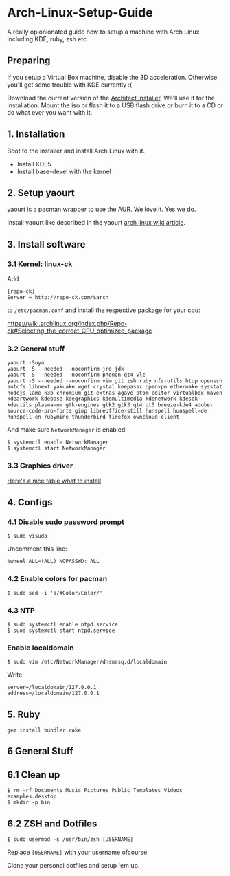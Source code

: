 # Arch-Linux-Setup-Guide
A really opionionated guide how to setup a machine with Arch Linux including KDE, ruby, zsh etc


## Preparing

If you setup a Virtual Box machine, disable the 3D acceleration. Otherwise you'll get some trouble with KDE currently :(

Download the current version of the [Architect Installer](http://sourceforge.net/projects/architect-linux/). We'll use it for the installation. Mount the iso or flash it to a USB flash drive or burn it to a CD or do what ever you want with it.


## 1. Installation

Boot to the installer and install Arch Linux  with it.

-  Install KDE5
-  Install base-devel with the kernel


## 2. Setup yaourt

yaourt is a pacman wrapper to use the AUR. We love it. Yes we do.

Install yaourt like described in the yaourt [arch linux wiki article](https://wiki.archlinux.de/title/Yaourt).


## 3. Install software

### 3.1 Kernel: linux-ck

Add

```
[repo-ck]
Server = http://repo-ck.com/$arch
```

to `/etc/pacman.conf` and install the respective package for your cpu:

https://wiki.archlinux.org/index.php/Repo-ck#Selecting_the_correct_CPU_optimized_package


### 3.2 General stuff
```
yaourt -Suya
yaourt -S --needed --noconfirm jre jdk
yaourt -S --needed --noconfirm phonon-qt4-vlc
yaourt -S --needed --noconfirm vim git zsh ruby nfs-utils htop openssh autofs libnewt yakuake wget crystal keepassx openvpn etherwake sysstat nodejs lame k3b chromium git-extras agave atom-editor virtualbox maven kdeartwork kdebase kdegraphics kdemultimedia kdenetwork kdesdk kdeutils plasma-nm gtk-engines gtk2 gtk3 qt4 qt5 breeze-kde4 adobe-source-code-pro-fonts gimp libreoffice-still hunspell hunspell-de hunspell-en rubymine thunderbird firefox owncloud-client
```

And make sure `NetworkManager` is enabled:

```
$ systemctl enable NetworkManager
$ systemctl start NetworkManager
```

### 3.3 Graphics driver

[Here's a nice table what to install](http://www.linuxveda.com/2015/04/20/arch-linux-tutorial-manual/13/)


## 4. Configs

### 4.1 Disable sudo password prompt

```
$ sudo visudo
```

Uncomment this line:

```
%wheel ALL=(ALL) NOPASSWD: ALL
```

### 4.2 Enable colors for pacman

```
$ sudo sed -i 's/#Color/Color/'
```


### 4.3 NTP

```
$ sudo systemctl enable ntpd.service
$ suod systemctl start ntpd.service
```


### Enable localdomain

```
$ sudo vim /etc/NetworkManager/dnsmasq.d/localdomain
```

Write:

```
server=/localdomain/127.0.0.1
address=/localdomain/127.0.0.1
```


## 5. Ruby

```
gem install bundler rake
```


## 6 General Stuff

## 6.1 Clean up

```
$ rm -rf Documents Music Pictures Public Templates Videos examples.desktop
$ mkdir -p bin
```

## 6.2 ZSH and Dotfiles

```
$ sudo usermod -s /usr/bin/zsh [USERNAME]
```

Replace `[USERNAME]` with your username ofcourse.

Clone your personal dotfiles and setup 'em up.
